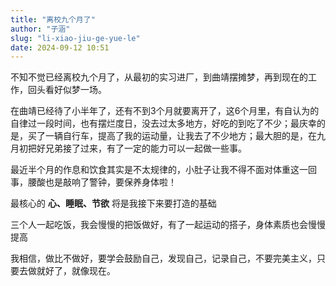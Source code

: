 ```yaml
---
title: "离校九个月了"
author: "子涵"
slug: "li-xiao-jiu-ge-yue-le"
date: 2024-09-12 10:51
---
```


不知不觉已经离校九个月了，从最初的实习进厂，到曲靖摆摊梦，再到现在的工作，回头看好似梦一场。

在曲靖已经待了小半年了，还有不到3个月就要离开了，这6个月里，有自认为的自律过一段时间，也有摆烂度日，没去过太多地方，好吃的到吃了不少；最庆幸的是，买了一辆自行车，提高了我的运动量，让我去了不少地方；最大胆的是，在九月初把好兄弟接了过来，有了一定的能力可以一起做一些事。

最近半个月的作息和饮食其实是不太规律的，小肚子让我不得不面对体重这一回事，腰酸也是敲响了警钟，要保养身体啦！

最核心的 **心、睡眠、节欲** 将是我接下来要打造的基础

三个人一起吃饭，我会慢慢的把饭做好，有了一起运动的搭子，身体素质也会慢慢提高

我相信，做比不做好，要学会鼓励自己，发现自己，记录自己，不要完美主义，只要去做就好了，就像现在。